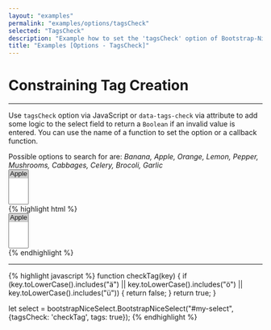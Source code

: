 ```yaml
---
layout: "examples"
permalink: "examples/options/tagsCheck"
selected: "TagsCheck"
description: "Example how to set the 'tagsCheck' option of Bootstrap-Nice-Select - Gives an overview how to implement the option and how it looks like"
title: "Examples [Options - TagsCheck]"
---
```


# **Constraining Tag Creation**

---

Use `tagsCheck` option via JavaScript or `data-tags-check` via attribute to add some logic to the select field to return a `Boolean` if an invalid value is entered. You can use the name of a function to set the option or a callback function. 

<div class="alert alert-light d-flex justify-content-start align-items-center font-size-13" role="alert">
        <i class="fa-solid fa-circle-info pe-2"></i>Possible options to search for are: <i class="ms-2">Banana, Apple, Orange, Lemon, Pepper, Mushrooms, Cabbages, Celery, Brocoli, Garlic</i>
</div>

<div class="container my-4 border rounded p-0">
    <div class="p-5 border-bottom">
        <select id="option-tagscheck" multiple="multiple">
                <option value="Apple" selected="selected">Apple</option>
        </select>
    </div>
    <div class="bg-highlight rounded">
{% highlight html %}
<div class="container">
    <select id="my-select" multiple="multiple">
        <option value="Apple" selected="selected">Apple</option>
    </select>
</div>
{% endhighlight %}
<hr>
{% highlight javascript %}
function checkTag(key) {
    if (key.toLowerCase().includes("ä") || key.toLowerCase().includes("ö") || key.toLowerCase().includes("ü")) {
        return false;
    }
    return true;
}

let select = bootstrapNiceSelect.BootstrapNiceSelect("#my-select", {tagsCheck: 'checkTag', tags: true});
{% endhighlight %}
    </div>
</div>
